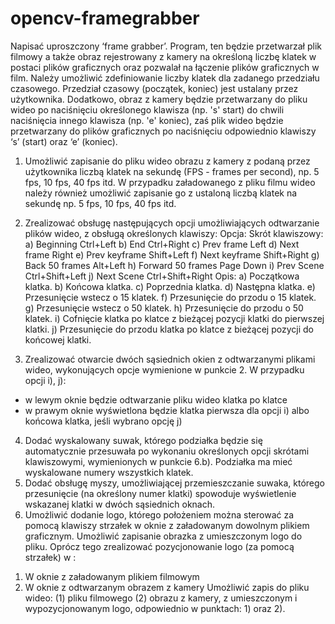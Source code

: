 # opencv-framegrabber
Napisać uproszczony ‘frame grabber’. Program, ten będzie przetwarzał plik filmowy a także obraz
rejestrowany z kamery na określoną liczbę klatek w postaci plików graficznych oraz pozwalał na łączenie
plików graficznych w film. Należy umożliwić zdefiniowanie liczby klatek dla zadanego przedziału
czasowego. Przedział czasowy (początek, koniec) jest ustalany przez użytkownika. Dodatkowo, obraz z
kamery będzie przetwarzany do pliku wideo po naciśnięciu określonego klawisza (np. 's' start) do chwili
naciśnięcia innego klawisza (np. 'e' koniec), zaś plik wideo będzie przetwarzany do plików graficznych po
naciśnięciu odpowiednio klawiszy ‘s’ (start) oraz ‘e’ (koniec).

1. Umożliwić zapisanie do pliku wideo obrazu z kamery z podaną przez użytkownika liczbą klatek na
sekundę (FPS - frames per second), np. 5 fps, 10 fps, 40 fps itd. W przypadku załadowanego z pliku
filmu wideo należy również umożliwić zapisanie go z ustaloną liczbą klatek na sekundę np. 5 fps, 10
fps, 40 fps itd.
2. Zrealizować obsługę następujących opcji umożliwiających odtwarzanie plików wideo, z obsługą
określonych klawiszy:
Opcja: Skrót klawiszowy:
a) Beginning Ctrl+Left
b) End Ctrl+Right
c) Prev frame Left
d) Next frame Right
e) Prev keyframe Shift+Left
f) Next keyframe Shift+Right
g) Back 50 frames Alt+Left
h) Forward 50 frames Page Down
i) Prev Scene Ctrl+Shift+Left
j) Next Scene Ctrl+Shift+Right
Opis:
a) Początkowa klatka.
b) Końcowa klatka.
c) Poprzednia klatka.
d) Następna klatka.
e) Przesunięcie wstecz o 15 klatek.
f) Przesunięcie do przodu o 15 klatek.
g) Przesunięcie wstecz o 50 klatek.
h) Przesunięcie do przodu o 50 klatek.
i) Cofnięcie klatka po klatce z bieżącej pozycji klatki do pierwszej klatki.
j) Przesunięcie do przodu klatka po klatce z bieżącej pozycji do końcowej klatki.

3. Zrealizować otwarcie dwóch sąsiednich okien z odtwarzanymi plikami wideo, wykonujących opcje
wymienione w punkcie 2. W przypadku opcji i), j):

- w lewym oknie będzie odtwarzanie pliku wideo klatka po klatce
- w prawym oknie wyświetlona będzie klatka pierwsza dla opcji i) albo końcowa klatka, jeśli wybrano opcję j)
4. Dodać wyskalowany suwak, którego podziałka będzie się automatycznie przesuwała po wykonaniu
określonych opcji skrótami klawiszowymi, wymienionych w punkcie 6.b). Podziałka ma mieć wyskalowane
numery wszystkich klatek.
5. Dodać obsługę myszy, umożliwiającej przemieszczanie suwaka, którego przesunięcie (na określony numer
klatki) spowoduje wyświetlenie wskazanej klatki w dwóch sąsiednich oknach.
6. Umożliwić dodanie logo, którego położeniem można sterować za pomocą klawiszy strzałek w oknie z
załadowanym dowolnym plikiem graficznym. Umożliwić zapisanie obrazka z umieszczonym logo do pliku.
Oprócz tego zrealizować pozycjonowanie logo (za pomocą strzałek) w :
1) W oknie z załadowanym plikiem filmowym
2) W oknie z odtwarzanym obrazem z kamery
Umożliwić zapis do pliku wideo: (1) pliku filmowego (2) obrazu z kamery, z umieszczonym i
wypozycjonowanym logo, odpowiednio w punktach: 1) oraz 2).
